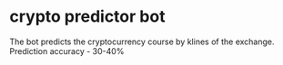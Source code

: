 # crypto predictor bot

The bot predicts the cryptocurrency course by klines of the exchange. Prediction accuracy - 30-40%
